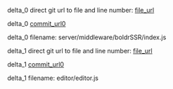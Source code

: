 delta_0 direct git url to file and line number: [file_url](https://www.github.com/strues/boldr/commit/64041356d86c24c127e7a75110339c3bc7510b3d/#diff-14706b9c290ee0fe9c54729bb6057d97ef54e2469578d81b40275f8028ccd365L71)

delta_0 [commit_url0](https://www.github.com/strues/boldr/commit/64041356d86c24c127e7a75110339c3bc7510b3d)

delta_0 filename: server/middleware/boldrSSR/index.js



delta_1 direct git url to file and line number: [file_url](https://www.github.com/michaelsboost/kodeWeave/commit/530d90aaf89f0933f4ea5ab9e5709dd07c1a27f6/#diff-87ad0ae70563f35d385bf13c805ab2f43d864f48493c2fc99d7d621fe7ed89efL1281)

delta_1 [commit_url0](https://www.github.com/michaelsboost/kodeWeave/commit/530d90aaf89f0933f4ea5ab9e5709dd07c1a27f6)

delta_1 filename: editor/editor.js



